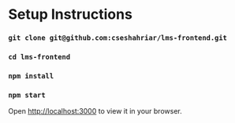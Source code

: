 # Setup Instructions
### `git clone git@github.com:cseshahriar/lms-frontend.git`
### `cd lms-frontend`
### `npm install`
### `npm start`
Open [http://localhost:3000](http://localhost:3000) to view it in your browser.
